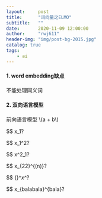 ```yaml
---
layout:     post
title:      "词向量之ELMO"
subtitle:   ""
date:       2020-11-09 12:00:00
author:     "rwj611"
header-img: "img/post-bg-2015.jpg"
catalog: true
tags:
    - ai
---
```


<script src="https://cdn.mathjax.org/mathjax/latest/MathJax.js?config=TeX-AMS-MML_HTMLorMML" type="text/javascript"></script>

<script type="text/x-mathjax-config">
  MathJax.Hub.Config({
    tex2jax: {
      inlineMath: [ ['$','$'], ["\\(","\\)"] ],
      processEscapes: true
    }
  });
</script>
#### 1. word embedding缺点
不能处理同义词


#### 2. 双向语言模型
前向语言模型 \\(a + b\\)

$$ x_1?

$$ x_1^2?

$$ x^2_1?

$$ x_{22}^{(n)}?

$$ {}^*x^*?

$$ x_{balabala}^{bala}?


